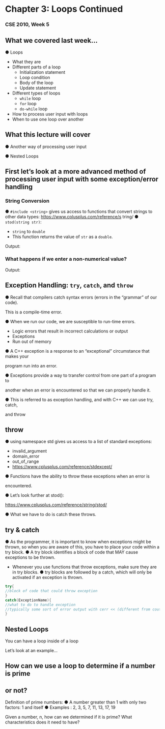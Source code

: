 # Chapter 3: Loops Continued

### CSE 2010, Week 5


## What we covered last week...

 ● Loops
- What they are
- Different parts of a loop
	- Initialization statement
	- Loop condition
	- Body of the loop
	- Update statement
- Different types of loops
	- `while` loop
	- `for` loop
	- `do-while` loop
- How to process user input with loops
- When to use one loop over another

## What this lecture will cover

 ● Another way of processing user input

 ● Nested Loops


## First let’s look at a more advanced method of processing user input with some exception/error handling


### String Conversion


● `#include <string>` gives us access
to functions that convert strings to
other data types:
https://www.cplusplus.com/reference/s
tring/
● `stod(string str)`:
- `string` to `double`
- This function returns the value
of `str` as a `double`.


Output:


### What happens if we enter a non-numerical value?


Output:


## Exception Handling: `try`, `catch`, and `throw`

 ● Recall that compilers catch syntax errors (errors in the “grammar” of our code).

 This is a compile-time error.

 ● When we run our code, we are susceptible to run-time errors.


- Logic errors that result in incorrect calculations or output
- Exceptions
- Run out of memory

 ● A C++ exception is a response to an “exceptional” circumstance that makes your

 program run into an error.

 ● Exceptions provide a way to transfer control from one part of a program to

 another when an error is encountered so that we can properly handle it.

 ● This is referred to as exception handling, and with C++ we can use try, catch,

 and throw


## throw

 ● using namespace std gives us access to a list of standard exceptions:


- invalid_argument
- domain_error
- out_of_range
- https://www.cplusplus.com/reference/stdexcept/

 ● Functions have the ability to throw these exceptions when an error is

 encountered.

 ● Let’s look further at stod():

 https://www.cplusplus.com/reference/string/stod/

 ● What we have to do is catch these throws.


## try & catch


● As the programmer, it is important to know when exceptions might be thrown, so when you are aware of this, you
have to place your code within a try block.
● A try block identifies a block of code that MAY cause exceptions to be thrown.
- Whenever you use functions that throw exceptions, make sure they are in try blocks.
● try blocks are followed by a catch, which will only be activated if an exception is thrown.
```c++
try{
//block of code that could throw exception
}
catch(ExceptionName){
//what to do to handle exception
//typically some sort of error output with cerr << (different from cout)
}
```



## Nested Loops

You can have a loop inside of a loop

Let’s look at an example...


## How can we use a loop to determine if a number is prime

## or not?


Definition of prime numbers:
● A number greater than 1 with only two factors: 1 and itself
● Examples : 2, 3, 5, 7, 11, 13, 17, 19


Given a number, n, how can we determined if it is prime? What characteristics does it
need to have?


